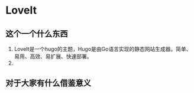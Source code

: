 # LoveIt

## 这个一个什么东西
1. LoveIt是一个hugo的主题，Hugo是由Go语言实现的静态网站生成器。简单、易用、高效、易扩展、快速部署。
2. 

## 对于大家有什么借鉴意义



